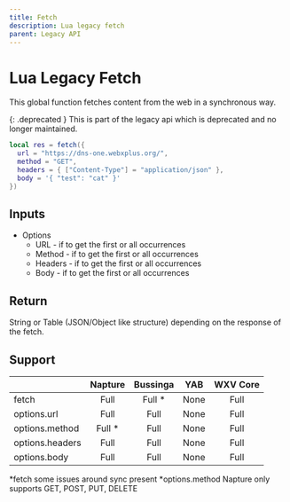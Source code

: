```yaml
---
title: Fetch
description: Lua legacy fetch
parent: Legacy API
---
```

# Lua Legacy Fetch

This global function fetches content from the web in a synchronous way.

{: .deprecated }
This is part of the legacy api which is deprecated and no longer maintained.

```lua
local res = fetch({
  url = "https://dns-one.webxplus.org/",
  method = "GET",
  headers = { ["Content-Type"] = "application/json" },
  body = '{ "test": "cat" }'
})
```

## Inputs

- Options
  - URL - if to get the first or all occurrences
  - Method - if to get the first or all occurrences
  - Headers - if to get the first or all occurrences
  - Body - if to get the first or all occurrences

## Return

String or Table (JSON/Object like structure) depending on the response of the fetch.

## Support

|                 | Napture | Bussinga | YAB  | WXV Core |
| --------------- | :-----: | :------: | :--: | :------: |
| fetch           | Full    | Full *   | None | Full     |
| options.url     | Full    | Full     | None | Full     |
| options.method  | Full *  | Full     | None | Full     |
| options.headers | Full    | Full     | None | Full     |
| options.body    | Full    | Full     | None | Full     |

*fetch some issues around sync present
*options.method Napture only supports GET, POST, PUT, DELETE
